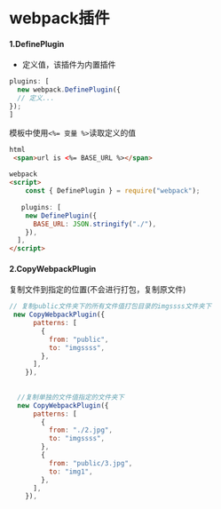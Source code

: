 # webpack插件

#### 1.DefinePlugin

* 定义值，该插件为内置插件

```javascript
plugins: [
  new webpack.DefinePlugin({
  // 定义...
});
]
```

模板中使用`<%= 变量 %>`读取定义的值

```html
html
 <span>url is <%= BASE_URL %></span>
 
webpack
<script>
	const { DefinePlugin } = require("webpack");
  
   plugins: [
    new DefinePlugin({
      BASE_URL: JSON.stringify("./"),
    }),
  ],
</script>
```



#### 2.CopyWebpackPlugin

复制文件到指定的位置(不会进行打包，复制原文件)

```javascript
// 复制public文件夹下的所有文件值打包目录的imgssss文件夹下
 new CopyWebpackPlugin({
      patterns: [
        {
          from: "public",
          to: "imgssss",
        },
      ],
    }),
   
   
  //复制单独的文件值指定的文件夹下
  new CopyWebpackPlugin({
      patterns: [
        {
          from: "./2.jpg",
          to: "imgssss",
        },
        {
          from: "public/3.jpg",
          to: "img1",
        },
      ],
    }),
```





